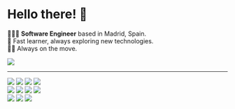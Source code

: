 # Hello there! 👋

🧑🏻‍💻 **Software Engineer** based in Madrid, Spain. <br>
🔎 Fast learner, always exploring new technologies. <br>
🏃‍♂️ Always on the move. <br>


<a href="https://www.linkedin.com/in/nicolas-linares-la-barba/" >
    <img src="https://img.shields.io/badge/LinkedIn-0077B5?style=flat&logo=linkedin&logoColor=white" />
</a>


---

<section>
    <img src="https://img.shields.io/badge/html5-%23E34F26.svg?style=flat&logo=html5&logoColor=white" />
    <img src="https://img.shields.io/badge/css3-%231572B6.svg?style=flat&logo=css3&logoColor=white" />
    <img src="https://img.shields.io/badge/JavaScript-323330?style=flat&logo=javascript&logoColor=F7DF1E"/>
    <img src="https://img.shields.io/badge/typescript-%23007ACC.svg?style=flat&logo=typescript&logoColor=white" />
    <br>
    <img src="https://img.shields.io/badge/.NET-5C2D91?style=flat&logo=.net&logoColor=white" />
    <img src="https://img.shields.io/badge/react-%2320232a.svg?style=flat&logo=react&logoColor=%2361DAFB" />
    <img src="https://img.shields.io/badge/node.js-6DA55F?style=flat&logo=node.js&logoColor=white" />
    <img src="https://img.shields.io/badge/express.js-%23404d59.svg?style=flat&logo=express&logoColor=%2361DAFB" />
    <br>
    <img src="https://img.shields.io/badge/jira-%230A0FFF.svg?style=flat&logo=jira&logoColor=white"/>
    <img src="https://img.shields.io/badge/-Slack-E01563?style=flat&logo=Slack&logoColor=white"/>
    <img src="https://img.shields.io/badge/-Notion-000000?style=flat&logo=Notion&logoColor=white"/>
</section>

